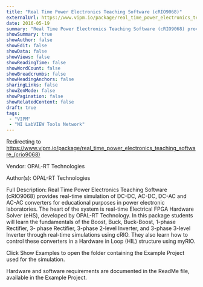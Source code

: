 ```yaml
---
title: "Real Time Power Electronics Teaching Software (cRIO9068)"
externalUrl: https://www.vipm.io/package/real_time_power_electronics_teaching_software_(crio9068)
date: 2016-05-19
summary: "Real Time Power Electronics Teaching Software (cRIO9068) provides real-time simulation of DC-DC, AC-DC, DC-AC and AC-AC converters for educational purposes in power electronic laboratories."
showSummary: true
showAuthor: false
showEdit: false
showData: false
showViews: false
showReadingTime: false
showWordCount: false
showBreadcrumbs: false
showHeadingAnchors: false
sharingLinks: false
showZenMode: false
showPagination: false
showRelatedContent: false
draft: true
tags:
 - "VIPM"
 - "NI LabVIEW Tools Network"
---
```


Redirecting to https://www.vipm.io/package/real_time_power_electronics_teaching_software_(crio9068)

Vendor: OPAL-RT Technologies

Author(s): OPAL-RT Technologies
 
Full Description:
Real Time Power Electronics Teaching Software (cRIO9068) provides real-time simulation of DC-DC, AC-DC, DC-AC and AC-AC converters for educational purposes in power electronic laboratories. The heart of the system is real-time Electrical FPGA Hardware Solver (eHS), developed by OPAL-RT Technology. In this package students will learn the fundamentals of the Boost, Buck, Buck-Boost, 1-phase Rectifier, 3- phase Rectifier, 3-phase 2-level Inverter, and 3-phase 3-level Inverter through real-time simulations using cRIO. They also learn how to control these converters in a Hardware in Loop (HIL) structure using myRIO. 

Click Show Examples to open the folder containing the Example Project used for the simulation. 

Hardware and software requirements are documented in the ReadMe file, available in the Example Project.
